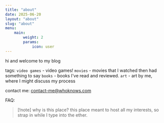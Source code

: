 ```yaml
---
title: "about"
date: 2025-06-20
layout: "about"
slug: "about"
menu:
    main:
        weight: 2
        params: 
            icon: user
---
```


hi and welcome to my blog

tags:
`video games` - video games!
`movies` - movies that I watched then had something to say
`books` - books I've read and reviewed.
`art` - art by me, where I might discuss my process

contact me:
contact-me@whoknows.com

FAQ:
>[!note] why is this place?
>this place meant to host all my interests, so strap in while I type into the ether.